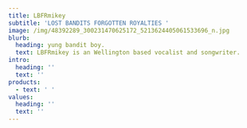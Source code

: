 ```yaml
---
title: LBFRmikey
subtitle: 'LOST BANDITS FORGOTTEN ROYALTIES '
image: /img/48392289_300231470625172_5213624405061533696_n.jpg
blurb:
  heading: yung bandit boy.
  text: LBFRmikey is an Wellington based vocalist and songwriter.
intro:
  heading: ''
  text: ''
products:
  - text: ' '
values:
  heading: ''
  text: ''
---
```


